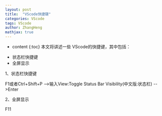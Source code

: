 ```yaml
---
layout: post
title:  "VScode快捷键"
categories: VScode
tags: VScode
author: ZhangHeng
mathjax: true
---
```


* content
{:toc}
本文将讲述一些 VScode的快捷键，其中包括：

- 状态栏快捷键
- 全屏显示




1、状态栏快捷键

F1或者Ctrl+Shift+P -->输入View:Toggle Status Bar Visibility(中文版:状态栏) -->Enter

2、全屏显示

F11

